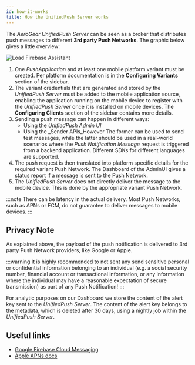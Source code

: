 ```yaml
---
id: how-it-works
title: How the UnifiedPush Server works
---
```


The _AeroGear UnifiedPush Server_ can be seen as a broker that distributes push messages to different **3rd party Push Networks**. 
The graphic below gives a little overview:

![Load Firebase Assistant](../../img/ups-overview.png)

1. One _PushApplication_ and at least one mobile platform variant must be created. Per platform documentation is in the **Configuring Variants** section of the sidebar.
2. The variant credentials that are generated and stored by the _UnifiedPush Server_ must be added to the mobile application 
source, enabling the application running on the mobile device to register with the _UnifiedPush Server_ once it is 
installed on mobile devices. The **Configuring Clients** section of the sidebar contains more details.
3. Sending a push message can happen in different ways:
    * Using the _UnifiedPush Admin UI_
    * Using the _Sender APIs_However
    The former can be used to send test messages, while the latter should be used in a real-world scenarios where 
    the _Push Notification Message_ request is triggered from a backend application. 
    Different SDKs for different languages are supported.
4. The push request is then translated into platform specific details for the required variant Push Network.
The Dashboard of the AdminUI gives a status report if a message is sent to the Push Network.
5. The _UnifiedPush Server_ does not directly deliver the message to the mobile device. This is done by the appropriate 
variant Push Network. 

:::note
There can be latency in the actual delivery. Most Push Networks, such as APNs or FCM, do not guarantee to deliver messages to mobile devices.
:::

## Privacy Note

As explained above, the payload of the push notification is delivered to 3rd party Push Network providers, like Google or Apple.

:::warning
It is highly recommended to not sent any send sensitive personal or confidential information belonging to an individual (e.g. a social security number, financial account or transactional information, or any information where the individual may have a reasonable expectation of secure transmission) as part of any Push Notification!
:::

For analytic purposes on our Dashboard we store the content of the alert key sent to the _UnifiedPush Server_. 
The content of the alert key belongs to the metadata, which is deleted after 30 days, using a nightly job within the _UnifiedPush Server_.

## Useful links

* [Google Firebase Cloud Messaging](https://firebase.google.com/products/cloud-messaging)
* [Apple APNs docs](https://developer.apple.com/library/archive/documentation/NetworkingInternet/Conceptual/RemoteNotificationsPG/APNSOverview.html)